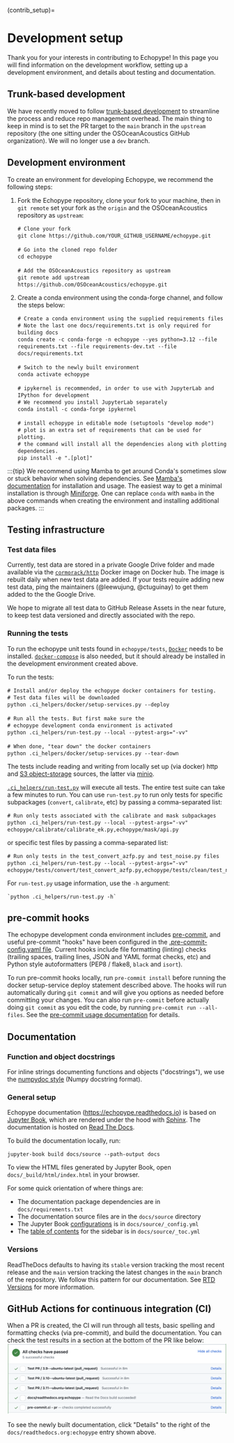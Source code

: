(contrib_setup)=
# Development setup

Thank you for your interests in contributing to Echopype! In this page you will find information on the development workflow, setting up a development environment, and details about testing and documentation.



## Trunk-based development
We have recently moved to follow [trunk-based development](https://www.atlassian.com/continuous-delivery/continuous-integration/trunk-based-development) to streamline the process and reduce repo management overhead.
The main thing to keep in mind is to set the PR target to the `main` branch in the `upstream` repository (the one sitting under the OSOceanAcoustics GitHub organization).
We will no longer use a `dev` branch.



## Development environment

To create an environment for developing Echopype, we recommend the following steps:

1. Fork the Echopype repository, clone your fork to your machine, then in `git remote` set your fork as the `origin` and the OSOceanAcoustics repository as `upstream`:
    ```shell
    # Clone your fork
    git clone https://github.com/YOUR_GITHUB_USERNAME/echopype.git

    # Go into the cloned repo folder
    cd echopype

    # Add the OSOceanAcoustics repository as upstream
    git remote add upstream https://github.com/OSOceanAcoustics/echopype.git
    ```

2. Create a conda environment using the conda-forge channel, and follow the steps below:
    ```shell
    # Create a conda environment using the supplied requirements files
    # Note the last one docs/requirements.txt is only required for building docs
    conda create -c conda-forge -n echopype --yes python=3.12 --file requirements.txt --file requirements-dev.txt --file docs/requirements.txt

    # Switch to the newly built environment
    conda activate echopype

    # ipykernel is recommended, in order to use with JupyterLab and IPython for development
    # We recommend you install JupyterLab separately
    conda install -c conda-forge ipykernel

    # install echopype in editable mode (setuptools "develop mode")
    # plot is an extra set of requirements that can be used for plotting.
    # the command will install all the dependencies along with plotting dependencies.
    pip install -e ".[plot]"
    ```

:::{tip}
We recommend using Mamba to get around Conda's sometimes slow or stuck behavior when solving dependencies.
See [Mamba's documentation](https://mamba.readthedocs.io/en/latest/) for installation and usage.
The easiest way to get a minimal installation is through [Miniforge](https://conda-forge.org/download/).
One can replace `conda` with `mamba` in the above commands when creating the environment and installing additional packages.
:::



## Testing infrastructure

### Test data files

Currently, test data are stored in a private Google Drive folder and
made available via the [`cormorack/http`](https://hub.docker.com/r/cormorack/http)
Docker image on Docker hub.
The image is rebuilt daily when new test data are added.
If your tests require adding new test data, ping the maintainers (@leewujung, @ctuguinay)
to get them added to the the Google Drive.

We hope to migrate all test data to GitHub Release Assets in the near future,
to keep test data versioned and directly associated with the repo.


### Running the tests

To run the echopype unit tests found in `echopype/tests`,
[`Docker`](https://docs.docker.com/get-docker/) needs to be installed.
[`docker-compose`](https://docs.docker.com/compose/) is also needed,
but it should already be installed in the development environment created above.

To run the tests:
```shell
# Install and/or deploy the echopype docker containers for testing.
# Test data files will be downloaded
python .ci_helpers/docker/setup-services.py --deploy

# Run all the tests. But first make sure the
# echopype development conda environment is activated
python .ci_helpers/run-test.py --local --pytest-args="-vv"

# When done, "tear down" the docker containers
python .ci_helpers/docker/setup-services.py --tear-down
```

The tests include reading and writing from locally set up (via docker)
http and [S3 object-storage](https://en.wikipedia.org/wiki/Amazon_S3) sources,
the latter via [minio](https://minio.io).

[`.ci_helpers/run-test.py`](https://github.com/OSOceanAcoustics/echopype/blob/main/.ci_helpers/run-test.py)
will execute all tests.
The entire test suite can take a few minutes to run.
You can use `run-test.py` to run only tests for specific subpackages
(`convert`, `calibrate`, etc) by passing a comma-separated list:
```shell
# Run only tests associated with the calibrate and mask subpackages
python .ci_helpers/run-test.py --local --pytest-args="-vv" echopype/calibrate/calibrate_ek.py,echopype/mask/api.py
```
or specific test files by passing a comma-separated list:
```shell
# Run only tests in the test_convert_azfp.py and test_noise.py files
python .ci_helpers/run-test.py --local --pytest-args="-vv"  echopype/tests/convert/test_convert_azfp.py,echopype/tests/clean/test_noise.py
```

For `run-test.py` usage information, use the ``-h`` argument:
```shell
`python .ci_helpers/run-test.py -h`
```



## pre-commit hooks

The echopype development conda environment includes [pre-commit](https://pre-commit.com),
and useful pre-commit "hooks" have been configured in the
[.pre-commit-config.yaml file](https://github.com/OSOceanAcoustics/echopype/blob/main/.pre-commit-config.yaml).
Current hooks include file formatting (linting) checks
(trailing spaces, trailing lines, JSON and YAML format checks, etc)
and Python style autoformatters (PEP8 / flake8, `black` and `isort`).

To run pre-commit hooks locally, run `pre-commit install` before running the
docker setup-service deploy statement described above.
The hooks will run automatically during `git commit` and will give you
options as needed before committing your changes.
You can also run `pre-commit` before actually doing `git commit` as you edit the code,
by running `pre-commit run --all-files`.
See the [pre-commit usage documentation](https://pre-commit.com/#usage) for details.



<!--
OLD CONTENT WHEN WE USED A DEV BRANCH
CURRENT CI RUNS ENTIRE TEST SUITE FOR PR TO MAIN

echopype makes extensive use of GitHub Actions for continuous integration (CI)
of unit tests and other code quality controls. Every pull request (PR) triggers the CI.
See `echopype/.github/workflows <https://github.com/OSOceanAcoustics/echopype/tree/main/.github/workflows>`_,
especially `pr.yaml <https://github.com/OSOceanAcoustics/echopype/blob/main/.github/workflows/pr.yaml>`_.

The entire test suite can be a bit slow, taking up to 40 minutes or more.
To mitigate this, the CI default is to run tests only for subpackages that
were modified in the PR; this is done via ``.ci_helpers/run-test.py``
(see the `Running the tests`_ section). To have the CI execute the
entire test suite, add the string "[all tests ci]" to the PR title.
Under special circumstances, when the submitted changes have a
very limited scope (such as contributions to the documentation)
or you know exactly what you're doing
(you're a seasoned echopype contributor), the CI can be skipped.
This is done by adding the string "[skip ci]" to the PR title. -->



## Documentation

### Function and object docstrings

For inline strings documenting functions and objects ("docstrings"),
we use the [numpydoc style](https://numpydoc.readthedocs.io/en/latest/format.html) (Numpy docstring format).


### General setup

Echopype documentation (https://echopype.readthedocs.io) is based on [Jupyter Book](https://jupyterbook.org/en/stable/intro.html),
which are rendered under the hood with [Sphinx](https://www.sphinx-doc.org).
The documentation is hosted on [Read The Docs](https://readthedocs.org).

To build the documentation locally, run:
```shell
jupyter-book build docs/source --path-output docs
```

To view the HTML files generated by Jupyter Book, open `docs/_build/html/index.html` in your browser.

For some quick orientation of where things are:
- The documentation package dependencies are in `docs/requirements.txt`
- The documentation source files are in the `docs/source` directory
- The Jupyter Book [configurations](https://jupyterbook.org/en/stable/customize/config.html)
  is in `docs/source/_config.yml`
- The [table of contents](https://jupyterbook.org/en/stable/structure/toc.html) for the sidebar
  is in `docs/source/_toc.yml`

### Versions

ReadTheDocs defaults to having its `stable` version tracking the most recent release and the `main` version tracking the latest changes in the `main` branch of the repository. We follow this pattern for our documentation. See [RTD Versions](https://docs.readthedocs.io/en/stable/versions.html) for more information.



## GitHub Actions for continuous integration (CI)
When a PR is created, the CI will run through all tests, basic spelling and formatting checks (via pre-commit), and build the documentation.
You can check the test results in a section at the bottom of the PR like below:
![ci_runs](./images/CI_checks.png)

To see the newly built documentation, click  "Details" to the right of the
`docs/readthedocs.org:echopype` entry shown above.
